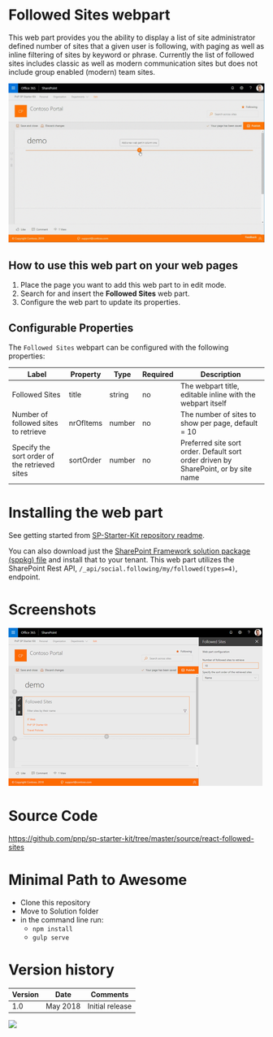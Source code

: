 # Followed Sites webpart

This web part provides you the ability to display a list of site administrator defined number of sites that a given user is following, with paging as well as inline filtering of sites by keyword or phrase. Currently the list of followed sites includes classic as well as modern communication sites but does not include group enabled (modern) team sites.

![Bannner](../../assets/images/components/part-followed-sites.gif)

## How to use this web part on your web pages

1. Place the page you want to add this web part to in edit mode.
2. Search for and insert the **Followed Sites** web part.
3. Configure the web part to update its properties.

## Configurable Properties

The `Followed Sites` webpart can be configured with the following properties:

| Label | Property | Type | Required | Description |
| ---- | ---- | ---- | ---- | ---- |
| Followed Sites | title | string | no | The webpart title, editable inline with the webpart itself |
| Number of followed sites to retrieve | nrOfItems | number | no | The number of sites to show per page, default = 10 |
| Specify the sort order of the retrieved sites | sortOrder | number | no | Preferred site sort order. Default sort order driven by SharePoint, or by site name |

# Installing the web part

See getting started from [SP-Starter-Kit repository readme](https://github.com/SharePoint/sp-starter-kit).

You can also download just the [SharePoint Framework solution package (sppkg) file](https://github.com/pnp/sp-starter-kit/blob/master/source/react-followed-sites/sharepoint/solution/react-followed-sites.sppkg) and install that to your tenant. This web part utilizes the SharePoint Rest API, `/_api/social.following/my/followed(types=4)`, endpoint.

# Screenshots

![Followed Sites](../../assets/images/components/part-followed-sites.png)

# Source Code

https://github.com/pnp/sp-starter-kit/tree/master/source/react-followed-sites

# Minimal Path to Awesome

- Clone this repository
- Move to Solution folder
- in the command line run:
  - `npm install`
  - `gulp serve`

# Version history

Version|Date|Comments
-------|----|--------
1.0|May 2018|Initial release


![](https://telemetry.sharepointpnp.com/sp-starter-kit/documentation/components/wp-followed-sites)